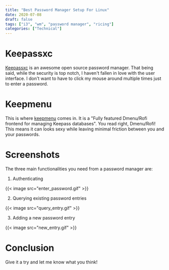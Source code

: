 ```yaml
---
title: "Best Password Manager Setup For Linux"
date: 2020-07-08
draft: false
tags: ["i3", "wm", "password manager", "ricing"]
categories: ["Technical"]
---
```


# Keepassxc

[Keepassxc](https://keepassxc.org/) is an awesome open source password manager. That being said, while the security is top notch, I haven't fallen in love with the user interface. I don't want to have to click my mouse around multiple times just to enter a password.

# Keepmenu

This is where [keepmenu](https://github.com/firecat53/keepmenu) comes in. It is a "Fully featured Dmenu/Rofi frontend for managing Keepass databases". You read right, Dmenu/Rofi! This means it can looks sexy while leaving minimal friction between you and your passwords.

# Screenshots

The three main functionalities you need from a password manager are:

1. Authenticating

{{< image src="enter_password.gif" >}}

2. Querying existing password entries

{{< image src="query_entry.gif" >}}

3. Adding a new password entry

{{< image src="new_entry.gif" >}}

# Conclusion

Give it a try and let me know what you think!
